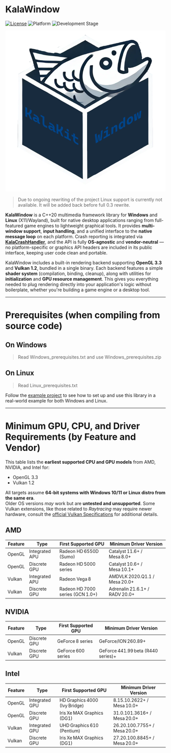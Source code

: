 # KalaWindow

[![License](https://img.shields.io/badge/license-Zlib-blue)](LICENSE.md)
![Platform](https://img.shields.io/badge/platform-Windows%20%7C%20Linux-brightgreen)
![Development Stage](https://img.shields.io/badge/development-Alpha-yellow)

![Logo](logo.png)

> Due to ongoing rewriting of the project Linux support is currently not available. It will be added back before full 0.3 rewrite. 

**KalaWindow** is a C++20 multimedia framework library for **Windows** and **Linux** (X11/Wayland), built for native desktop applications ranging from full-featured game engines to lightweight graphical tools. It provides **multi-window support**, **input handling**, and a unified interface to the **native message loop** on each platform. Crash reporting is integrated via [**KalaCrashHandler**](https://github.com/KalaKit/KalaCrashHandler), and the API is fully **OS-agnostic** and **vendor-neutral** — no platform-specific or graphics API headers are included in its public interface, keeping user code clean and portable.

KalaWindow includes a built-in rendering backend supporting **OpenGL 3.3** and **Vulkan 1.2**, bundled in a single binary. Each backend features a simple **shader system** (compilation, binding, cleanup), along with utilities for **initialization** and **GPU resource management**. This gives you everything needed to plug rendering directly into your application's logic without boilerplate, whether you're building a game engine or a desktop tool.

---

# Prerequisites (when compiling from source code)

## On Windows

> Read Windows_prerequisites.txt and use Windows_prerequisites.zip

## On Linux

> Read Linux_prerequisites.txt

Follow the [example project](https://github.com/KalaKit/KalaTestProject) to see how to set up and use this library in a real-world example for both Windows and Linux.

---

# Minimum GPU, CPU, and Driver Requirements (by Feature and Vendor)

This table lists the **earliest supported CPU and GPU models** from AMD, NVIDIA, and Intel for:

- OpenGL 3.3
- Vulkan 1.2

All targets assume **64-bit systems with Windows 10/11 or Linux distro from the same era**.  
Older OS versions *may* work but are **untested and unsupported**.
Some Vulkan extensions, like those related to *Raytracing* may require newer hardware, consult the [official Vulkan Specifications](https://registry.khronos.org/vulkan/specs/latest/html/vkspec.html) for additional details.

## AMD

| Feature | Type           | First Supported GPU              | Minimum Driver Version         |
|---------|----------------|----------------------------------|--------------------------------|
| OpenGL  | Integrated APU | Radeon HD 6550D (Sumo)           | Catalyst 11.6+    / Mesa 8.0+  |
| OpenGL  | Discrete GPU   | Radeon HD 5000 series            | Catalyst 10.6+    / Mesa 10.1+ |
| Vulkan  | Integrated APU | Radeon Vega 8                    | AMDVLK 2020.Q1.1  / Mesa 20.0+ |
| Vulkan  | Discrete GPU   | Radeon HD 7000 series (GCN 1.0+) | Adrenalin 21.6.1+ / RADV 20.0+ |

## NVIDIA

| Feature | Type         | First Supported GPU | Minimum Driver Version             |
|---------|--------------|---------------------|------------------------------------|
| OpenGL  | Discrete GPU | GeForce 8 series    | GeForce/ION 260.89+                |
| Vulkan  | Discrete GPU | GeForce 600 series  | GeForce 441.99 beta (R440 series)+ |

## Intel

| Feature | Type           | First Supported GPU           | Minimum Driver Version       |
|---------|----------------|-------------------------------|------------------------------|
| OpenGL  | Integrated GPU | HD Graphics 4000 (Ivy Bridge) | 8.15.10.2622+   / Mesa 10.0+ |
| OpenGL  | Discrete GPU   | Iris Xe MAX Graphics (DG1)    | 31.0.101.3616+  / Mesa 20.0+ |
| Vulkan  | Integrated GPU | UHD Graphics 610 (Pentium)    | 26.20.100.7755+ / Mesa 20.0+ |
| Vulkan  | Discrete GPU   | Iris Xe MAX Graphics (DG1)    | 27.20.100.8845+ / Mesa 20.0+ |
